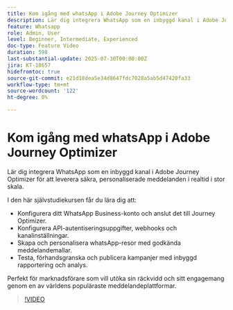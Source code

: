 ```yaml
---
title: Kom igång med whatsApp i Adobe Journey Optimizer
description: Lär dig integrera WhatsApp som en inbyggd kanal i Adobe Journey Optimizer för att leverera säkra, personaliserade meddelanden i realtid i stor skala.
feature: Whatsapp
role: Admin, User
level: Beginner, Intermediate, Experienced
doc-type: Feature Video
duration: 598
last-substantial-update: 2025-07-30T00:00:00Z
jira: KT-18657
hidefromtoc: true
source-git-commit: e21d18dea5e34d8647fdc7028a5ab5d47420fa33
workflow-type: tm+mt
source-wordcount: '122'
ht-degree: 0%

---
```



# Kom igång med whatsApp i Adobe Journey Optimizer

Lär dig integrera WhatsApp som en inbyggd kanal i Adobe Journey Optimizer för att leverera säkra, personaliserade meddelanden i realtid i stor skala.

I den här självstudiekursen får du lära dig att:

* Konfigurera ditt WhatsApp Business-konto och anslut det till Journey Optimizer.
* Konfigurera API-autentiseringsuppgifter, webhooks och kanalinställningar.
* Skapa och personalisera whatsApp-resor med godkända meddelandemallar.
* Testa, förhandsgranska och publicera kampanjer med inbyggd rapportering och analys.

Perfekt för marknadsförare som vill utöka sin räckvidd och sitt engagemang genom en av världens populäraste meddelandeplattformar.

>[!VIDEO](https://video.tv.adobe.com/v/3470248/?learn=on&enablevpops&captions=swe)
